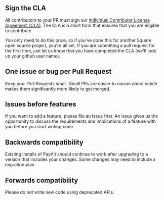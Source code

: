 ## Sign the CLA

All contributors to your PR must sign our [Individual Contributor License Agreement (CLA)][1]. The CLA is a short form that ensures that you are eligible to contribute.

You only need to do this once, so if you've done this for another Square open source project, you're all set. If you are submitting a pull request for the first time, just let us know that you have completed the CLA (we'll look up your github user name).

## One issue or bug per Pull Request

Keep your Pull Requests small. Small PRs are easier to reason about which makes them significantly more likely to get merged.

## Issues before features

If you want to add a feature, please file an Issue first. An Issue gives us the opportunity to discuss the requirements and implications of a feature with you before you start writing code.

## Backwards compatibility

Existing installs of PayKit should continue to work after upgrading to a version that includes your changes. Some changes may need to include a migration plan.

## Forwards compatibility

Please do not write new code using deprecated APIs.

[1]: https://spreadsheets.google.com/spreadsheet/viewform?formkey=dDViT2xzUHAwRkI3X3k5Z0lQM091OGc6MQ&ndplr=1
